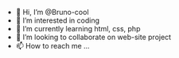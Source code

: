- 👋 Hi, I’m @Bruno-cool
- 👀 I’m interested in coding
- 🌱 I’m currently learning html, css, php 
- 💞️ I’m looking to collaborate on web-site project
- 📫 How to reach me ...

<!---
Bruno-cool/Bruno-cool is a ✨ special ✨ repository because its `README.md` (this file) appears on your GitHub profile.
You can click the Preview link to take a look at your changes.
--->
